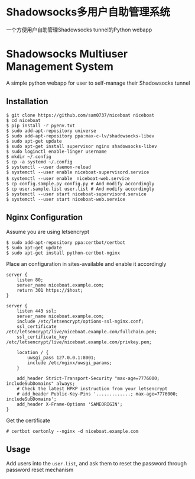 # Shadowsocks多用户自助管理系统 

一个方便用户自助管理Shadowsocks tunnel的Python webapp

# Shadowsocks Multiuser Management System

A simple python webapp for user to self-manage their Shadowsocks tunnel

## Installation

```
$ git clone https://github.com/sam0737/niceboat niceboat
$ cd niceboat
$ pip install -r pyenv.txt
$ sudo add-apt-repository universe
$ sudo add-apt-repository ppa:max-c-lv/shadowsocks-libev
$ sudo apt-get update
$ sudo apt-get install supervisor nginx shadowsocks-libev
$ sudo loginctl enable-linger username
$ mkdir ~/.config
$ cp -a systemd ~/.config
$ systemctl --user daemon-reload
$ systemctl --user enable niceboat-supervisord.service
$ systemctl --user enable　niceboat-web.service
$ cp config.sample.py config.py # And modify accordingly
$ cp user.sample.list user.list # And modify accordingly
$ systemctl --user start niceboat-supervisord.service
$ systemctl --user start niceboat-web.service
```

## Nginx Configuration

Assume you are using letsencrypt


```
$ sudo add-apt-repository ppa:certbot/certbot
$ sudo apt-get update
$ sudo apt-get install python-certbot-nginx
```

Place an configuration in sites-available and enable it accordingly

```
server {
    listen 80;
    server_name niceboat.example.com;
    return 301 https://$host;
}

server {
    listen 443 ssl;
    server_name niceboat.example.com;
    include /etc/letsencrypt/options-ssl-nginx.conf;
    ssl_certificate /etc/letsencrypt/live/niceboat.example.com/fullchain.pem;
    ssl_certificate_key /etc/letsencrypt/live/niceboat.example.com/privkey.pem;

    location / {
        uwsgi_pass 127.0.0.1:8001;
        include /etc/nginx/uwsgi_params;
    }

    add_header Strict-Transport-Security "max-age=7776000; includeSubDomains" always;
    # Check the latest HPKP instruction from your letsencrypt
    # add_header Public-Key-Pins '.............; max-age=7776000; includeSubDomains';
    add_header X-Frame-Options 'SAMEORIGIN';
}
```

Get the certificate

```
# certbot certonly --nginx -d niceboat.example.com
```

## Usage

Add users into the `user.list`, and ask them to reset the password through password reset mechanism
